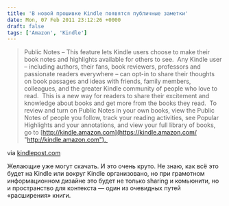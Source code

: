 ```yaml
---
title: 'В новой прошивке Kindle появятся публичные заметки'
date: Mon, 07 Feb 2011 23:12:26 +0000
draft: false
tags: ['Amazon', 'Kindle']
---
```


> Public Notes – This feature lets Kindle users choose to make their book notes and highlights available for others to see.  Any Kindle user – including authors, their fans, book reviewers, professors and passionate readers everywhere – can opt-in to share their thoughts on book passages and ideas with friends, family members, colleagues, and the greater Kindle community of people who love to read.  This is a new way for readers to share their excitement and knowledge about books and get more from the books they read.  To review and turn on Public Notes in your own books, view the Public Notes of people you follow, track your reading activities, see Popular Highlights and your annotations, and view your full library of books, go to [http://kindle.amazon.com](https://kindle.amazon.com/ "http://kindle.amazon.com"). 

via [kindlepost.com](http://www.kindlepost.com/2011/02/early-preview-of-free-software-update-for-kindle-.html)

Желающие уже могут скачать. И это очень круто. Не знаю, как всё это будет на Kindle или вокруг Kindle организовано, но при грамотном информационном дизайне это будет не только sharing и комьюнити, но и пространство для контекста — один из очевидных путей «расширения» книги.
